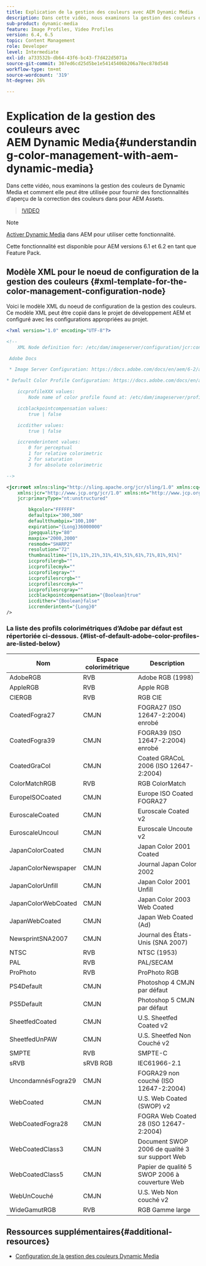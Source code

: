 ```yaml
---
title: Explication de la gestion des couleurs avec AEM Dynamic Media
description: Dans cette vidéo, nous examinons la gestion des couleurs de Dynamic Media et comment elle peut être utilisée pour fournir des fonctionnalités d’aperçu de la correction des couleurs dans pour AEM Assets.
sub-product: dynamic-media
feature: Image Profiles, Video Profiles
version: 6.4, 6.5
topic: Content Management
role: Developer
level: Intermediate
exl-id: a733532b-db64-43f6-bc43-f7d422d5071a
source-git-commit: 307ed6cd25d5be1e54145406b206a78ec878d548
workflow-type: tm+mt
source-wordcount: '319'
ht-degree: 26%

---
```


# Explication de la gestion des couleurs avec AEM Dynamic Media{#understanding-color-management-with-aem-dynamic-media}

Dans cette vidéo, nous examinons la gestion des couleurs de Dynamic Media et comment elle peut être utilisée pour fournir des fonctionnalités d’aperçu de la correction des couleurs dans pour AEM Assets.

>[!VIDEO](https://video.tv.adobe.com/v/16792/?quality=9&learn=on)

>[!NOTE]
>
>[Activer Dynamic Media](https://experienceleague.adobe.com/docs/experience-manager-release-information/aem-release-updates/previous-updates/aem-previous-versions.html?lang=fr) dans AEM pour utiliser cette fonctionnalité.

Cette fonctionnalité est disponible pour AEM versions 6.1 et 6.2 en tant que Feature Pack.

## Modèle XML pour le noeud de configuration de la gestion des couleurs {#xml-template-for-the-color-management-configuration-node}

Voici le modèle XML du noeud de configuration de la gestion des couleurs. Ce modèle XML peut être copié dans le projet de développement AEM et configuré avec les configurations appropriées au projet.

```xml
<?xml version="1.0" encoding="UTF-8"?>

<!--
    XML Node definition for: /etc/dam/imageserver/configuration/jcr:content/settings

 Adobe Docs

 * Image Server Configuration: https://docs.adobe.com/docs/en/aem/6-2/administer/content/dynamic-media/config-dynamic.html#Configuring%20Dynamic%20Media%20Image%20Settings

* Default Color Profile Configuration: https://docs.adobe.com/docs/en/aem/6-1/administer/content/dynamic-media/config-dynamic.html#Configuring%20the%20default%20color%20profiles

    iccprofileXXX values:
        Node name of color profile found at: /etc/dam/imageserver/profiles

    iccblackpointcompensation values:
        true | false

    iccdither values:
        true | false

    iccrenderintent values:
        0 for perceptual
        1 for relative colorimetric
        2 for saturation
        3 for absolute colorimetric

-->

<jcr:root xmlns:sling="http://sling.apache.org/jcr/sling/1.0" xmlns:cq="http://www.day.com/jcr/cq/1.0"
    xmlns:jcr="http://www.jcp.org/jcr/1.0" xmlns:nt="http://www.jcp.org/jcr/nt/1.0"
    jcr:primaryType="nt:unstructured"

        bkgcolor="FFFFFF"
        defaultpix="300,300"
        defaultthumbpix="100,100"
        expiration="{Long}36000000"
        jpegquality="80"
        maxpix="2000,2000"
        resmode="SHARP2"
        resolution="72"
        thumbnailtime="[1%,11%,21%,31%,41%,51%,61%,71%,81%,91%]"
        iccprofilergb=""
        iccprofilecmyk=""
        iccprofilegray=""
        iccprofilesrcrgb=""
        iccprofilesrccmyk=""
        iccprofilesrcgray=""
        iccblackpointcompensation="{Boolean}true"
        iccdither="{Boolean}false"
        iccrenderintent="{Long}0"
/>
```

### La liste des profils colorimétriques d’Adobe par défaut est répertoriée ci-dessous. {#list-of-default-adobe-color-profiles-are-listed-below}

| Nom | Espace colorimétrique | Description |
| ------------------- | ---------- | ------------------------------------- |
| AdobeRGB | RVB | Adobe RGB (1998) |
| AppleRGB | RVB | Apple RGB |
| CIERGB | RVB | RGB CIE |
| CoatedFogra27 | CMJN | FOGRA27 (ISO 12647-2:2004) enrobé |
| CoatedFogra39 | CMJN | FOGRA39 (ISO 12647-2:2004) enrobé |
| CoatedGraCol | CMJN | Coated GRACoL 2006 (ISO 12647-2:2004) |
| ColorMatchRGB | RVB | RGB ColorMatch |
| EuropeISOCoated | CMJN | Europe ISO Coated FOGRA27 |
| EuroscaleCoated | CMJN | Euroscale Coated v2 |
| EuroscaleUncoul | CMJN | Euroscale Uncoute v2 |
| JapanColorCoated | CMJN | Japan Color 2001 Coated |
| JapanColorNewspaper | CMJN | Journal Japan Color 2002 |
| JapanColorUnfill | CMJN | Japan Color 2001 Unfill |
| JapanColorWebCoated | CMJN | Japan Color 2003 Web Coated |
| JapanWebCoated | CMJN | Japan Web Coated (Ad) |
| NewsprintSNA2007 | CMJN | Journal des États-Unis (SNA 2007) |
| NTSC | RVB | NTSC (1953) |
| PAL | RVB | PAL/SECAM |
| ProPhoto | RVB | ProPhoto RGB |
| PS4Default | CMJN | Photoshop 4 CMJN par défaut |
| PS5Default | CMJN | Photoshop 5 CMJN par défaut |
| SheetfedCoated | CMJN | U.S. Sheetfed Coated v2 |
| SheetfedUnPAW | CMJN | U.S. Sheetfed Non Couché v2 |
| SMPTE | RVB | SMPTE-C |
| sRVB | sRVB RGB | IEC61966-2.1 |
| UncondamnésFogra29 | CMJN | FOGRA29 non couché (ISO 12647-2:2004) |
| WebCoated | CMJN | U.S. Web Coated (SWOP) v2 |
| WebCoatedFogra28 | CMJN | FOGRA Web Coated 28 (ISO 12647-2:2004) |
| WebCoatedClass3 | CMJN | Document SWOP 2006 de qualité 3 sur support Web |
| WebCoatedClass5 | CMJN | Papier de qualité 5 SWOP 2006 à couverture Web |
| WebUnCouché | CMJN | U.S. Web Non couché v2 |
| WideGamutRGB | RVB | RGB Gamme large |

## Ressources supplémentaires{#additional-resources}

* [Configuration de la gestion des couleurs Dynamic Media](https://helpx.adobe.com/experience-manager/6-5/assets/using/config-dynamic.html#ConfiguringDynamicMediaColorManagement)
